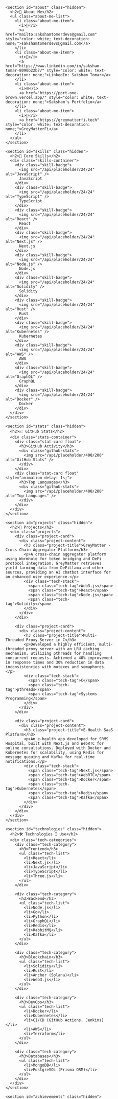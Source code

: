 <!DOCTYPE html>
<html lang="en">
<head>
  <meta charset="UTF-8">
  <meta name="viewport" content="width=device-width, initial-scale=1.0">
  <title>Saksham Tomar - Interactive Profile</title>
  <script src="https://cdnjs.cloudflare.com/ajax/libs/particles.js/2.0.0/particles.min.js"></script>
  <script src="https://cdnjs.cloudflare.com/ajax/libs/three.js/r128/three.min.js"></script>
  <script src="https://cdnjs.cloudflare.com/ajax/libs/gsap/3.11.4/gsap.min.js"></script>
  <style>
    * {
      margin: 0;
      padding: 0;
      box-sizing: border-box;
    }
    
    body {
      font-family: 'Segoe UI', Tahoma, Geneva, Verdana, sans-serif;
      background: #0f0c29;
      background: linear-gradient(to right, #24243e, #302b63, #0f0c29);
      color: white;
      overflow-x: hidden;
      line-height: 1.6;
    }
    
    .container {
      max-width: 1200px;
      margin: 0 auto;
      padding: 2rem;
      position: relative;
      z-index: 2;
    }

    #particles-js {
      position: fixed;
      top: 0;
      left: 0;
      width: 100%;
      height: 100%;
      z-index: 0;
    }

    .hidden {
      opacity: 0;
      transform: translateY(30px);
      transition: all 1s;
    }

    .show {
      opacity: 1;
      transform: translateY(0);
    }

    header {
      text-align: center;
      padding: 2rem 0;
      margin-bottom: 2rem;
      position: relative;
      background: rgba(15, 12, 41, 0.7);
      border-radius: 10px;
      backdrop-filter: blur(10px);
      box-shadow: 0 8px 32px rgba(0, 0, 0, 0.3);
      border: 1px solid rgba(255, 255, 255, 0.1);
    }

    h1 {
      font-size: 3rem;
      margin-bottom: 0.5rem;
      background: linear-gradient(to right, #fc466b, #3f5efb);
      -webkit-background-clip: text;
      background-clip: text;
      color: transparent;
    }

    .intro {
      font-size: 1.2rem;
      max-width: 800px;
      margin: 0 auto;
    }

    .wave {
      display: inline-block;
      animation: wave 1.5s infinite;
    }

    @keyframes wave {
      0% { transform: rotate(0deg); }
      20% { transform: rotate(15deg); }
      40% { transform: rotate(0deg); }
      60% { transform: rotate(15deg); }
      100% { transform: rotate(0deg); }
    }

    .rocket {
      display: inline-block;
      animation: rocket 3s infinite;
    }

    @keyframes rocket {
      0% { transform: translateY(0); }
      50% { transform: translateY(-10px); }
      100% { transform: translateY(0); }
    }

    section {
      background: rgba(15, 12, 41, 0.7);
      border-radius: 10px;
      padding: 2rem;
      margin-bottom: 2rem;
      backdrop-filter: blur(10px);
      box-shadow: 0 8px 32px rgba(0, 0, 0, 0.3);
      border: 1px solid rgba(255, 255, 255, 0.1);
      transition: transform 0.3s, box-shadow 0.3s;
    }

    section:hover {
      transform: translateY(-5px);
      box-shadow: 0 12px 40px rgba(0, 0, 0, 0.4);
    }

    h2 {
      font-size: 2rem;
      margin-bottom: 1.5rem;
      position: relative;
      display: inline-block;
    }

    h2::after {
      content: '';
      position: absolute;
      left: 0;
      bottom: -5px;
      width: 100%;
      height: 3px;
      background: linear-gradient(to right, #fc466b, #3f5efb);
      transform: scaleX(0);
      transform-origin: left;
      transition: transform 0.5s;
    }

    section:hover h2::after {
      transform: scaleX(1);
    }

    .about-me-list {
      list-style: none;
      display: grid;
      grid-template-columns: repeat(auto-fit, minmax(250px, 1fr));
      gap: 1rem;
    }

    .about-me-item {
      display: flex;
      align-items: center;
      background: rgba(255, 255, 255, 0.1);
      padding: 0.75rem;
      border-radius: 5px;
      transition: all 0.3s;
    }

    .about-me-item:hover {
      background: rgba(255, 255, 255, 0.2);
      transform: translateX(5px);
    }

    .about-me-item i {
      margin-right: 10px;
      font-size: 1.2rem;
    }

    .skills-container {
      display: flex;
      flex-wrap: wrap;
      gap: 0.75rem;
      margin-top: 1rem;
    }

    .skill-badge {
      background: rgba(0, 0, 0, 0.3);
      border-radius: 5px;
      padding: 0.5rem 1rem;
      display: inline-flex;
      align-items: center;
      gap: 0.5rem;
      font-size: 0.9rem;
      transition: all 0.3s;
      cursor: pointer;
    }

    .skill-badge:hover {
      transform: translateY(-3px);
      box-shadow: 0 5px 15px rgba(0, 0, 0, 0.3);
      background: rgba(63, 94, 251, 0.3);
    }

    .projects {
      display: grid;
      grid-template-columns: repeat(auto-fill, minmax(350px, 1fr));
      gap: 2rem;
    }

    .project-card {
      background: rgba(0, 0, 0, 0.2);
      border-radius: 10px;
      overflow: hidden;
      transition: all 0.3s;
      height: 100%;
      display: flex;
      flex-direction: column;
    }

    .project-card:hover {
      transform: translateY(-10px);
      box-shadow: 0 15px 30px rgba(0, 0, 0, 0.4);
    }

    .project-content {
      padding: 1.5rem;
      flex-grow: 1;
    }

    .project-title {
      font-size: 1.5rem;
      margin-bottom: 1rem;
      color: #fc466b;
    }

    .tech-stack {
      display: flex;
      flex-wrap: wrap;
      gap: 0.5rem;
      margin-top: 1rem;
    }

    .tech-tag {
      background: rgba(255, 255, 255, 0.1);
      padding: 0.25rem 0.5rem;
      border-radius: 3px;
      font-size: 0.8rem;
    }

    .stats-container {
      display: grid;
      grid-template-columns: repeat(auto-fit, minmax(300px, 1fr));
      gap: 2rem;
    }

    .stat-card {
      background: rgba(0, 0, 0, 0.2);
      border-radius: 10px;
      padding: 1.5rem;
      text-align: center;
      transition: all 0.3s;
    }

    .stat-card:hover {
      background: rgba(0, 0, 0, 0.3);
      transform: scale(1.03);
    }

    .tech-categories {
      display: grid;
      grid-template-columns: repeat(auto-fit, minmax(250px, 1fr));
      gap: 1.5rem;
    }

    .tech-category {
      background: rgba(0, 0, 0, 0.2);
      border-radius: 10px;
      padding: 1.5rem;
    }

    .tech-category h3 {
      margin-bottom: 1rem;
      color: #3f5efb;
    }

    .tech-list {
      list-style: none;
    }

    .tech-list li {
      margin-bottom: 0.5rem;
      display: flex;
      align-items: center;
    }

    .tech-list li::before {
      content: '▹';
      color: #fc466b;
      margin-right: 0.5rem;
    }

    .achievements {
      list-style: none;
    }

    .achievement-item {
      background: rgba(0, 0, 0, 0.2);
      margin-bottom: 1rem;
      padding: 1rem;
      border-radius: 5px;
      border-left: 4px solid #3f5efb;
      transition: all 0.3s;
    }

    .achievement-item:hover {
      background: rgba(0, 0, 0, 0.3);
      transform: translateX(5px);
    }

    footer {
      text-align: center;
      padding: 2rem;
      margin-top: 3rem;
      background: rgba(15, 12, 41, 0.7);
      border-radius: 10px;
      backdrop-filter: blur(10px);
    }

    .social-links {
      display: flex;
      justify-content: center;
      gap: 1.5rem;
      margin-top: 1rem;
    }

    .social-link {
      font-size: 1.5rem;
      color: white;
      opacity: 0.7;
      transition: all 0.3s;
    }

    .social-link:hover {
      opacity: 1;
      transform: translateY(-3px);
    }

    #canvas-container {
      position: fixed;
      top: 0;
      left: 0;
      width: 100%;
      height: 100%;
      z-index: -1;
    }

    @media (max-width: 768px) {
      .projects {
        grid-template-columns: 1fr;
      }
      
      .tech-categories {
        grid-template-columns: 1fr;
      }
      
      .stats-container {
        grid-template-columns: 1fr;
      }
      
      .about-me-list {
        grid-template-columns: 1fr;
      }
    }

    /* Glowing effect for special elements */
    .glow {
      text-shadow: 0 0 10px rgba(63, 94, 251, 0.7);
    }

    /* Floating animation */
    .float {
      animation: float 6s ease-in-out infinite;
    }

    @keyframes float {
      0% { transform: translateY(0px); }
      50% { transform: translateY(-20px); }
      100% { transform: translateY(0px); }
    }

    /* Rotating animation */
    .rotate {
      animation: rotate 10s linear infinite;
    }

    @keyframes rotate {
      from { transform: rotate(0deg); }
      to { transform: rotate(360deg); }
    }

    /* Typing effect */
    .typing-text {
      white-space: nowrap;
      overflow: hidden;
      border-right: 3px solid #fc466b;
      animation: typing 3.5s steps(40, end), blink 0.75s step-end infinite;
    }

    @keyframes typing {
      from { width: 0; }
      to { width: 100%; }
    }

    @keyframes blink {
      from, to { border-color: transparent; }
      50% { border-color: #fc466b; }
    }
  </style>
</head>
<body>
  <div id="particles-js"></div>
  <div id="canvas-container"></div>
  
  <div class="container">
    <header class="hidden">
      <h1><span class="wave">👋</span> Hello, I'm Saksham Tomar</h1>
      <p class="intro"><span class="rocket">🚀</span> A Full Stack Developer with over 3 years of experience, specializing in modern web and blockchain technologies. Passionate about creating efficient, scalable, and maintainable solutions that solve real-world problems.</p>
    </header>

    <section id="about" class="hidden">
      <h2>💼 About Me</h2>
      <ul class="about-me-list">
        <li class="about-me-item">
          <i>📧</i> 
          <a href="mailto:sakshamtomerdevs@gmail.com" style="color: white; text-decoration: none;">sakshamtomerdevs@gmail.com</a>
        </li>
        <li class="about-me-item">
          <i>🔗</i> 
          <a href="https://www.linkedin.com/in/saksham-tomar-8090b22b7/" style="color: white; text-decoration: none;">LinkedIn: Saksham Tomar</a>
        </li>
        <li class="about-me-item">
          <i>🌐</i> 
          <a href="https://port-one-brown.vercel.app/" style="color: white; text-decoration: none;">Saksham's Portfolio</a>
        </li>
        <li class="about-me-item">
          <i>🏢</i> 
          <a href="https://greymatterfi.tech" style="color: white; text-decoration: none;">GreyMatterFi</a>
        </li>
      </ul>
    </section>

    <section id="skills" class="hidden">
      <h2>🔧 Core Skills</h2>
      <div class="skills-container">
        <div class="skill-badge">
          <img src="/api/placeholder/24/24" alt="JavaScript" />
          JavaScript
        </div>
        <div class="skill-badge">
          <img src="/api/placeholder/24/24" alt="TypeScript" />
          TypeScript
        </div>
        <div class="skill-badge">
          <img src="/api/placeholder/24/24" alt="React" />
          React
        </div>
        <div class="skill-badge">
          <img src="/api/placeholder/24/24" alt="Next.js" />
          Next.js
        </div>
        <div class="skill-badge">
          <img src="/api/placeholder/24/24" alt="Node.js" />
          Node.js
        </div>
        <div class="skill-badge">
          <img src="/api/placeholder/24/24" alt="Solidity" />
          Solidity
        </div>
        <div class="skill-badge">
          <img src="/api/placeholder/24/24" alt="Rust" />
          Rust
        </div>
        <div class="skill-badge">
          <img src="/api/placeholder/24/24" alt="Kubernetes" />
          Kubernetes
        </div>
        <div class="skill-badge">
          <img src="/api/placeholder/24/24" alt="AWS" />
          AWS
        </div>
        <div class="skill-badge">
          <img src="/api/placeholder/24/24" alt="GraphQL" />
          GraphQL
        </div>
        <div class="skill-badge">
          <img src="/api/placeholder/24/24" alt="Docker" />
          Docker
        </div>
      </div>
    </section>

    <section id="stats" class="hidden">
      <h2>📈 GitHub Stats</h2>
      <div class="stats-container">
        <div class="stat-card float">
          <h3>GitHub Activity</h3>
          <div class="github-stats">
            <img src="/api/placeholder/400/200" alt="GitHub Stats" />
          </div>
        </div>
        <div class="stat-card float" style="animation-delay: 1s;">
          <h3>Top Languages</h3>
          <div class="github-stats">
            <img src="/api/placeholder/400/200" alt="Top Languages" />
          </div>
        </div>
      </div>
    </section>

    <section id="projects" class="hidden">
      <h2>🌟 Projects</h2>
      <div class="projects">
        <div class="project-card">
          <div class="project-content">
            <h3 class="project-title">GreyMatter - Cross-Chain Aggregator Platform</h3>
            <p>A cross-chain aggregator platform using Wormhole for token bridging and DeFi protocol integration. GreyMatter retrieves yield farming data from DeFiLlama and other sources, providing an AI chatbot interface for an enhanced user experience.</p>
            <div class="tech-stack">
              <span class="tech-tag">Web3.js</span>
              <span class="tech-tag">React</span>
              <span class="tech-tag">Node.js</span>
              <span class="tech-tag">Solidity</span>
            </div>
          </div>
        </div>
        
        <div class="project-card">
          <div class="project-content">
            <h3 class="project-title">Multi-Threaded Proxy Server in C</h3>
            <p>Developed a highly efficient, multi-threaded proxy server with an LRU caching mechanism, utilizing pthreads for handling concurrent requests. Achieved a 40% improvement in response times and 30% reduction in data inconsistencies with mutexes and semaphores.</p>
            <div class="tech-stack">
              <span class="tech-tag">C</span>
              <span class="tech-tag">pthreads</span>
              <span class="tech-tag">Systems Programming</span>
            </div>
          </div>
        </div>
        
        <div class="project-card">
          <div class="project-content">
            <h3 class="project-title">E-Health SaaS Platform</h3>
            <p>An e-health app developed for SRMS Hospital, built with Next.js and WebRTC for online consultations. Deployed with Docker and Kubernetes for scalability, using Redis for message queuing and Kafka for real-time notifications.</p>
            <div class="tech-stack">
              <span class="tech-tag">Next.js</span>
              <span class="tech-tag">WebRTC</span>
              <span class="tech-tag">Docker</span>
              <span class="tech-tag">Kubernetes</span>
              <span class="tech-tag">Redis</span>
              <span class="tech-tag">Kafka</span>
            </div>
          </div>
        </div>
      </div>
    </section>

    <section id="technologies" class="hidden">
      <h2>🛠️ Technologies I Use</h2>
      <div class="tech-categories">
        <div class="tech-category">
          <h3>Frontend</h3>
          <ul class="tech-list">
            <li>React</li>
            <li>Next.js</li>
            <li>JavaScript</li>
            <li>TypeScript</li>
            <li>Three.js</li>
          </ul>
        </div>
        
        <div class="tech-category">
          <h3>Backend</h3>
          <ul class="tech-list">
            <li>Node.js</li>
            <li>Go</li>
            <li>Python</li>
            <li>GraphQL</li>
            <li>Redis</li>
            <li>RabbitMQ</li>
            <li>Kafka</li>
          </ul>
        </div>
        
        <div class="tech-category">
          <h3>Blockchain</h3>
          <ul class="tech-list">
            <li>Solidity</li>
            <li>Rust</li>
            <li>Anchor (Solana)</li>
            <li>Web3.js</li>
          </ul>
        </div>
        
        <div class="tech-category">
          <h3>DevOps</h3>
          <ul class="tech-list">
            <li>Docker</li>
            <li>Kubernetes</li>
            <li>CI/CD (GitHub Actions, Jenkins)</li>
            <li>AWS</li>
            <li>Terraform</li>
          </ul>
        </div>
        
        <div class="tech-category">
          <h3>Databases</h3>
          <ul class="tech-list">
            <li>MongoDB</li>
            <li>PostgreSQL (Prisma ORM)</li>
          </ul>
        </div>
      </div>
    </section>

    <section id="achievements" class="hidden">
      <h2>🏆 Achievements</h2>
      <ul class="achievements">
        <li class="achievement-item">Hackathon Winner 🏅</li>
        <li class="achievement-item">Boosted API response times by 40% and reduced infrastructure costs by 20% through optimized microservices and CI/CD pipeline setup.</li>
      </ul>
    </section>

    <footer class="hidden">
      <p class="typing-text">Let's connect and build something amazing together!</p>
      <div class="social-links">
        <a href="mailto:sakshamtomerdevs@gmail.com" class="social-link">📧</a>
        <a href="https://www.linkedin.com/in/saksham-tomar-8090b22b7/" class="social-link">🔗</a>
        <a href="https://github.com/saksham-tomer" class="social-link">🐙</a>
      </div>
    </footer>
  </div>

  <script>
    // Particles.js configuration
    particlesJS('particles-js', {
      "particles": {
        "number": {
          "value": 80,
          "density": {
            "enable": true,
            "value_area": 800
          }
        },
        "color": {
          "value": "#ffffff"
        },
        "shape": {
          "type": "circle",
          "stroke": {
            "width": 0,
            "color": "#000000"
          },
          "polygon": {
            "nb_sides": 5
          }
        },
        "opacity": {
          "value": 0.5,
          "random": false,
          "anim": {
            "enable": false,
            "speed": 1,
            "opacity_min": 0.1,
            "sync": false
          }
        },
        "size": {
          "value": 3,
          "random": true,
          "anim": {
            "enable": false,
            "speed": 40,
            "size_min": 0.1,
            "sync": false
          }
        },
        "line_linked": {
          "enable": true,
          "distance": 150,
          "color": "#ffffff",
          "opacity": 0.4,
          "width": 1
        },
        "move": {
          "enable": true,
          "speed": 2,
          "direction": "none",
          "random": false,
          "straight": false,
          "out_mode": "out",
          "bounce": false,
          "attract": {
            "enable": false,
            "rotateX": 600,
            "rotateY": 1200
          }
        }
      },
      "interactivity": {
        "detect_on": "canvas",
        "events": {
          "onhover": {
            "enable": true,
            "mode": "grab"
          },
          "onclick": {
            "enable": true,
            "mode": "push"
          },
          "resize": true
        },
        "modes": {
          "grab": {
            "distance": 140,
            "line_linked": {
              "opacity": 1
            }
          },
          "bubble": {
            "distance": 400,
            "size": 40,
            "duration": 2,
            "opacity": 8,
            "speed": 3
          },
          "repulse": {
            "distance": 200,
            "duration": 0.4
          },
          "push": {
            "particles_nb": 4
          },
          "remove": {
            "particles_nb": 2
          }
        }
      },
      "retina_detect": true
    });

    // Three.js background effect
    const container = document.getElementById('canvas-container');
    const scene = new THREE.Scene();
    const camera = new THREE.PerspectiveCamera(75, window.innerWidth / window.innerHeight, 0.1, 1000);
    const renderer = new THREE.WebGLRenderer({ alpha: true });
    renderer.setSize(window.innerWidth, window.innerHeight);
    container.appendChild(renderer.domElement);

    // Create floating 3D objects
    const geometry = new THREE.TorusKnotGeometry(10, 3, 100, 16);
    const material = new THREE.MeshBasicMaterial({ 
      color: 0x3f5efb, 
      wireframe: true,
      transparent: true,
      opacity: 0.3
    });
    const torusKnot = new THREE.Mesh(geometry, material);
    scene.add(torusKnot);

    // Add additional objects
    const geometry2 = new THREE.IcosahedronGeometry(15, 0);
    const material2 = new THREE.MeshBasicMaterial({ 
      color: 0xfc466b, 
      wireframe: true,
      transparent: true,
      opacity: 0.2
    });
    const icosahedron = new THREE.Mesh(geometry2, material2);
    icosahedron.position.set(-30, 0, -50);
    scene.add(icosahedron);

    camera.position.z = 50;

    // Animation loop
    function animate() {
      requestAnimationFrame(animate);
      
      torusKnot.rotation.x += 0.003;
      torusKnot.rotation.y += 0.005;
      
      icosahedron.rotation.x += 0.005;
      icosahedron.rotation.y += 0.003;
      
      renderer.render(scene, camera);
    }
    animate();

    // Resize event handler
    window.addEventListener('resize', () => {
      camera.aspect = window.innerWidth / window.innerHeight;
      camera.updateProjectionMatrix();
      renderer.setSize(window.innerWidth, window.innerHeight);
    });

    // Scroll animation
    const observer = new IntersectionObserver((entries) => {
      entries.forEach(entry => {
        if (entry.isIntersecting) {
          entry.target.classList.add('show');
        }
      });
    }, { threshold: 0.2 });

    document.querySelectorAll('.hidden').forEach(el => observer.observe(el));

    // Add hover effects for skill badges
    document.querySelectorAll('.skill-badge').forEach(badge => {
      badge.addEventListener('mouseover', () => {
        gsap.to(badge, { 
          y: -10, 
          backgroundColor: 'rgba(63, 94, 251, 0.5)', 
          boxShadow: '0 10px 20px rgba(0,0,0,0.4)',
          duration: 0.3 
        });
      });
      
      badge.addEventListener('mouseout', () => {
        gsap.to(badge, { 
          y: 0, 
          backgroundColor: 'rgba(0, 0, 0, 0.3)', 
          boxShadow: 'none',
          duration: 0.3 
        });
      });
    });

    // Project cards hover animation
    document.querySelectorAll('.project-card').forEach(card => {
      card.addEventListener('mouseover', () => {
        gsap.to(card, { 
          y: -15, 
          boxShadow: '0 20px 40px rgba(0,0,0,0.5)',
          duration: 0.4 
        });
      });
      
      card.addEventListener('mouseout', () => {
        gsap.to(card, { 
          y: 0, 
          boxShadow: '0 8px 30px rgba(0,0,0,0.3)',
          duration: 0.4 
        });
      });
    });

    // Header text animation
    const headerText = document.querySelector('header h1');
    gsap.fromTo(headerText, 
      { y: -100, opacity: 0 }, 
      { y: 0, opacity: 1, duration: 1.5, delay: 0.5, ease: "elastic.out(1, 0.5)" }
    );

    // Intro text animation
    const introText = document.querySelector('.intro');
    gsap.fromTo(introText, 
      { y: 50, opacity: 0 }, 
      { y: 0, opacity: 1, duration: 1, delay: 1.2, ease: "back.out(1.7)" }
    );
  </script>
</body>
</html>
